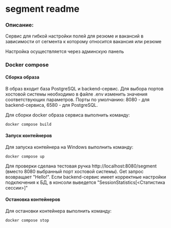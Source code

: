 # segment readme

### Описание:

Сервис для гибкой настройки полей для резюме и вакансий в зависимости от сегмента к которому относится вакансия или резюме

Настройка осуществляется через админскую панель

### Docker compose

#### Сборка образа

В образ входит база PostgreSQL и backend-сервис. Для выбора портов хостовой
системы необходимо в файле .env изменить значения соответствующих параметров.
Порты по умолчанию: 8080 - для backend-сервиса, 6580 - для PostgreSQL.

Для сборки docker образа сервиса выполнить команду:

    docker compose build

#### Запуск контейнеров

Для запуска контейнера на Windows выполнить команду:

    docker compose up

Для проверки сделана тестовая ручка http://localhost:8080/segment
(вместо 8080 выбранный порт хостовой системы). Get запрос возвращает "Hello!".
Если backend-сервис имеет корректные настройки подключения к БД, в консоли
выведется "SessionStatistics[<Статистика сессии>]"

#### Остановка контейнеров

Для остановки контейнера выполнить команду:

    docker compose stop
